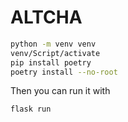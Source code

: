 # ALTCHA

```sh
python -m venv venv
venv/Script/activate
pip install poetry
poetry install --no-root
```

Then you can run it with

```sh
flask run
```